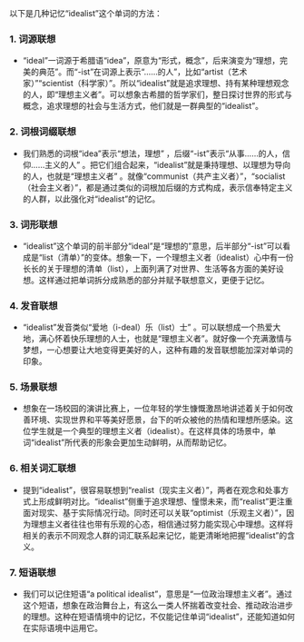 以下是几种记忆“idealist”这个单词的方法：

### 1. 词源联想
 - “ideal”一词源于希腊语“idea”，原意为“形式，概念”，后来演变为“理想，完美的典范”。而“-ist”在词源上表示“……的人”，比如“artist（艺术家）”“scientist（科学家）”。所以“idealist”就是追求理想、持有某种理想观念的人，即“理想主义者”。可以想象古希腊的哲学家们，整日探讨世界的形式与概念，追求理想的社会与生活方式，他们就是一群典型的“idealist”。 

### 2. 词根词缀联想
 - 我们熟悉的词根“idea”表示“想法，理想” ，后缀“-ist”表示“从事……的人，信仰……主义的人” 。把它们组合起来，“idealist”就是秉持理想、以理想为导向的人，也就是“理想主义者” 。就像“communist（共产主义者）”，“socialist（社会主义者）”，都是通过类似的词根加后缀的方式构成，表示信奉特定主义的人群，以此强化对“idealist”的记忆。

### 3. 词形联想
 - “idealist”这个单词的前半部分“ideal”是“理想的”意思，后半部分“-ist”可以看成是“list（清单）”的变体。想象一下，一个理想主义者（idealist）心中有一份长长的关于理想的清单（list），上面列满了对世界、生活等各方面的美好设想。这样通过把单词拆分成熟悉的部分并赋予联想意义，更便于记忆。

### 4. 发音联想
 - “idealist”发音类似“爱地（i-deal）乐（list）士” 。可以联想成一个热爱大地，满心怀着快乐理想的人士，也就是“理想主义者”。就好像一个充满激情与梦想，一心想要让大地变得更美好的人，这种有趣的发音联想能加深对单词的印象。 

### 5. 场景联想
 - 想象在一场校园的演讲比赛上，一位年轻的学生慷慨激昂地讲述着关于如何改善环境、实现世界和平等美好愿景，台下的听众被他的热情和理想所感染。这位学生就是一个典型的理想主义者（idealist）。在这样具体的场景中，单词“idealist”所代表的形象会更加生动鲜明，从而帮助记忆。 

### 6. 相关词汇联想
 - 提到“idealist”，很容易联想到“realist（现实主义者）”，两者在观念和处事方式上形成鲜明对比。“idealist”侧重于追求理想、憧憬未来，而“realist”更注重面对现实、基于实际情况行动。同时还可以关联“optimist（乐观主义者）”，因为理想主义者往往也带有乐观的心态，相信通过努力能实现心中理想。这样将相关的表示不同观念人群的词汇联系起来记忆，能更清晰地把握“idealist”的含义。 

### 7. 短语联想
 - 我们可以记住短语“a political idealist”，意思是“一位政治理想主义者”。通过这个短语，想象在政治舞台上，有这么一类人怀揣着改变社会、推动政治进步的理想。这种在短语情境中的记忆，不仅能记住单词“idealist”，还能知道如何在实际语境中运用它。 